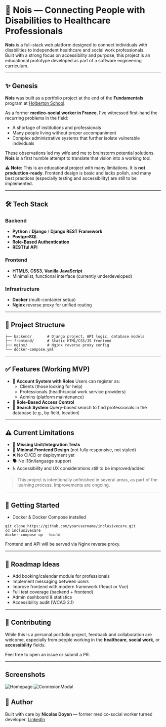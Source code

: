# 🤝 Nois — Connecting People with Disabilities to Healthcare Professionals

**Nois** is a full-stack web platform designed to connect individuals with disabilities to independent healthcare and social work professionals.<br/>
Built with a strong focus on accessibility and purpose, this project is an educational prototype developed as part of a software engineering curriculum.

---

## ✨ Genesis

**Nois** was built as a portfolio project at the end of the **Fundamentals** program at [Holberton School](https://www.holbertonschool.com/).

As a former **medico-social worker in France**, I've witnessed first-hand the recurring problems in the field:
- A shortage of institutions and professionals
- Many people living without proper accompaniment
- Complex administrative systems that further isolate vulnerable individuals

These observations led my wife and me to brainstorm potential solutions. **Nois** is a first humble attempt to translate that vision into a working tool.

⚠️ **Note:**
This is an educational project with many limitations. It is **not production-ready**. Frontend design is basic and lacks polish, and many best practices (especially testing and accessibility) are still to be implemented.

---

## 🛠 Tech Stack

### Backend
- **Python** / **Django** / **Django REST Framework**
- **PostgreSQL**
- **Role-Based Authentication**
- **RESTful API**

### Frontend
- **HTML5**, **CSS3**, **Vanilla JavaScript**
- Minimalist, functional interface (currently underdeveloped)

### Infrastructure
- **Docker** (multi-container setup)
- **Nginx** reverse proxy for unified routing

---

## 📂 Project Structure

```
├── backend/       # Django project, API logic, database models
├── frontend/      # Static HTML/CSS/JS frontend
├── nginx/         # Nginx reverse proxy config
└── docker-compose.yml

````

---

## ✅ Features (Working MVP)

- 👤 **Account System with Roles**
  Users can register as:
  - Clients (those looking for help)
  - Professionals (health/social work service providers)
  - Admins (platform maintenance)
- 🔐 **Role-Based Access Control**
- 🔎 **Search System**
  Query-based search to find professionals in the database (e.g., by field, location)

---

## ⚠️ Current Limitations

- 🧪 **Missing Unit/Integration Tests**
- 🎨 **Minimal Frontend Design** (not fully responsive, not styled)
- ❌ No CI/CD or deployment yet
- 🗣️ No i18n/language support
- ♿ Accessibility and UX considerations still to be improved/added

> This project is intentionally unfinished in several areas, as part of the learning process. Improvements are ongoing.

---

## 🚀 Getting Started

- Docker & Docker Compose installed

```
git clone https://github.com/yourusername/inclusivecare.git
cd inclusivecare
docker-compose up --build
````

Frontend and API will be served via Nginx reverse proxy.

---

## 🧭 Roadmap Ideas

* Add booking/calendar module for professionals
* Implement messaging between users
* Improve frontend with modern framework (React or Vue)
* Full test coverage (backend + frontend)
* Admin dashboard & statistics
* Accessibility audit (WCAG 2.1)

---

## 🤝 Contributing

While this is a personal portfolio project, feedback and collaboration are welcome, especially from people working in the **healthcare**, **social work**, or **accessibility** fields.

Feel free to open an issue or submit a PR.

---

## Screenshots

![Homepage](https://i.imgur.com/lwBphyw.png)
![ConnexionModal](https://i.imgur.com/vrcyEHb.png)

## 👤 Author

Built with care by **Nicolas Doyen** — former medico-social worker turned developer.
[LinkedIn](https://www.linkedin.com/in/nicolas-doyen-9437b5322/)
